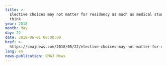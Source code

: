 ```yaml
---
title: >-
  Elective choices may not matter for residency as much as medical students
  think
year: 2018
month: May
day: 22
date: 2018-06-01 00:00:00
href: >-
  https://cmajnews.com/2018/05/22/elective-choices-may-not-matter-for-residency-as-much-as-medical-students-think-cmaj-109-5609/
lang: en
news-publication: CMAJ News
---
```


